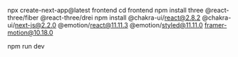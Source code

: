  npx create-next-app@latest frontend
 cd frontend
npm install   three @react-three/fiber @react-three/drei
npm install @chakra-ui/react@2.8.2 @chakra-ui/next-js@2.2.0 @emotion/react@11.11.3 @emotion/styled@11.11.0 framer-motion@10.18.0

 npm run dev